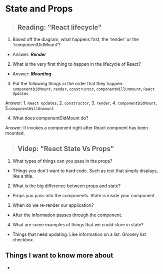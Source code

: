 # **State and Props**

> ## Reading: "React lifecycle"

1. Based off the diagram, what happens first, the ‘render’ or the ‘componentDidMount’?

- Answer: ***Render***

2. What is the very first thing to happen in the lifecycle of React?

- Answer: ***Mounting***

3. Put the following things in the order that they happen: `componentDidMount`, `render`, `constructor`, `componentWillUnmount`, `React Updates`

Answer: 1. `React Updates`, 2. `constructor`, 3. `render`, 4.  `componentDidMount`, 5.`componentWillUnmount`  

4. What does componentDidMount do?

Answer: It invokes a component right after React compnent has been mounted.

> ## Videp: "React State Vs Props"

1. What types of things can you pass in the props?

- THings you don't want to hard code. Such as text that simply displays, like a title.

2. What is the big difference between props and state?

- Props you pass into the components. State is inside your component.

3. When do we re-render our application?

- After the information passes through the component.

4. What are some examples of things that we could store in state?

- Things that need updating. Like information on a list. Grocery list checkbox.

## Things I want to know more about

-
